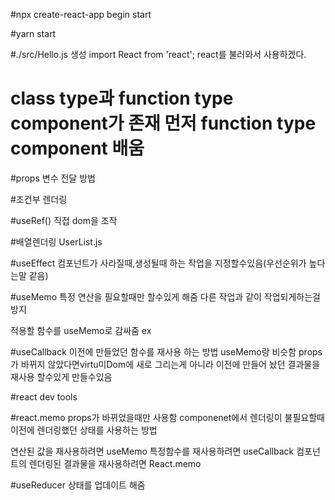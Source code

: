 #npx create-react-app begin start

#yarn start

#./src/Hello.js 생성
import React from 'react';
react를 불러와서 사용하겠다.

# class type과 function type component가 존재 먼저 function type component 배움

#props 변수 전달 방법

#조건부 렌더링

#useRef() 직접 dom을 조작

#배열렌더링
UserList.js

#useEffect
컴포넌트가 사라질때,생성될때 하는 작업을 지정할수있음(우선순위가 높다는말 같음)

#useMemo
특정 연산을 필요할때만 할수있게 해줌
다른 작업과 같이 작업되게하는걸 방지

적용할 함수를 useMemo로 감싸줌 ex

#useCallback
이전에 만들었던 함수를 재사용 하는 방법
useMemo랑 비슷함
props가 바뀌지 않았다면virtu미Dom에 새로 그리는게 아니라
이전에 만들어 놨던 결과물을 재사용 할수있게 만들수있음

#react dev tools

#react.memo
props가 바뀌었을때만 사용함
componenet에서 렌더링이 불필요할때 이전에 렌더링했던 상태를 사용하는 방법

연산된 값을 재사용하려면 useMemo
특정함수를 재사용하려면 useCallback
컴포넌트의 렌더링된 결과물을 재사용하려면 React.memo

#useReducer
상태를 업데이트 해줌
